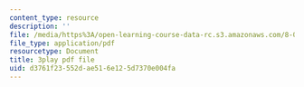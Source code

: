 ```yaml
---
content_type: resource
description: ''
file: /media/https%3A/open-learning-course-data-rc.s3.amazonaws.com/8-01sc-classical-mechanics-fall-2016/d3761f23552dae516e125d7370e004fa_ozIdCgo5uI4.pdf
file_type: application/pdf
resourcetype: Document
title: 3play pdf file
uid: d3761f23-552d-ae51-6e12-5d7370e004fa
---
```

